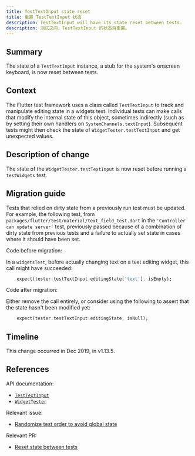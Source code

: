 ```yaml
---
title: TestTextInput state reset
title: 重置 TestTextInput 状态
description: TestTextInput will have its state reset between tests.
description: 测试之间，TestTextInput 的状态将重置。
---
```


## Summary

The state of a `TestTextInput` instance,
a stub for the system's onscreen keyboard,
is now reset between tests.

## Context

The Flutter test framework uses a class called `TestTextInput` to track and
manipulate editing state in a widgets test. Individual tests can make calls
that modify the internal state of this object, sometimes indirectly (such as
by setting their own handlers on `SystemChannels.textInput`).
Subsequent tests might then check the state of `WidgetTester.testTextInput`
and get unexpected values.

## Description of change

The state of the `WidgetTester.testTextInput`
is now reset before running a `testWidgets` test.

## Migration guide

Tests that relied on dirty state from a previously run test must be
updated. For example, the following test,
from `packages/flutter/test/material/text_field_test.dart` in the
`'Controller can update server'` test, previously passed because
of a combination of dirty state from previous tests and a
failure to actually set state in cases where it should have been set.

Code before migration:

In a `widgetsTest`, before actually changing text on a text editing widget,
this call might have succeeded:

<!-- skip -->
```dart
    expect(tester.testTextInput.editingState['text'], isEmpty);
```

Code after migration:

Either remove the call entirely, or consider using the
following to assert that the state hasn't been modified yet:

<!-- skip -->
```dart
    expect(tester.testTextInput.editingState, isNull);
```

## Timeline

This change occurred in Dec 2019, in v1.13.5.

## References

API documentation:
* [`TestTextInput`][]
* [`WidgetTester`][]

Relevant issue:
* [Randomize test order to avoid global state][]

Relevant PR:
* [Reset state between tests][]


[Randomize test order to avoid global state]: {{site.github}}/flutter/flutter/issues/47233
[Reset state between tests]: {{site.github}}/flutter/flutter/pull/47464
[`TestTextInput`]: {{site.api}}/flutter/flutter_test/TestTextInput-class.html
[`WidgetTester`]: {{site.api}}/flutter/flutter_test/WidgetTester-class.html
